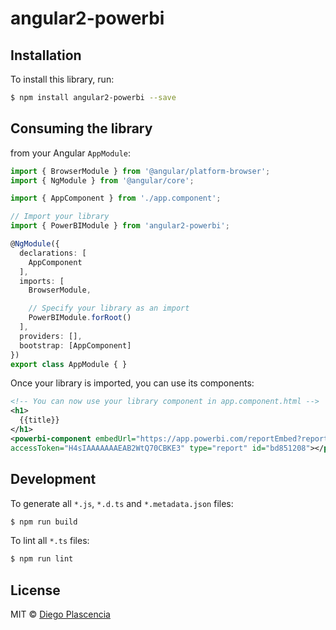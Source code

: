 # angular2-powerbi

## Installation

To install this library, run:

```bash
$ npm install angular2-powerbi --save
```

## Consuming the library

from your Angular `AppModule`:

```typescript
import { BrowserModule } from '@angular/platform-browser';
import { NgModule } from '@angular/core';

import { AppComponent } from './app.component';

// Import your library
import { PowerBIModule } from 'angular2-powerbi';

@NgModule({
  declarations: [
    AppComponent
  ],
  imports: [
    BrowserModule,

    // Specify your library as an import
    PowerBIModule.forRoot()
  ],
  providers: [],
  bootstrap: [AppComponent]
})
export class AppModule { }
```

Once your library is imported, you can use its components:

```xml
<!-- You can now use your library component in app.component.html -->
<h1>
  {{title}}
</h1>
<powerbi-component embedUrl="https://app.powerbi.com/reportEmbed?reportId=bd851208e"
accessToken="H4sIAAAAAAAEAB2WtQ70CBKE3" type="report" id="bd851208"></powerbi-component> 
```

## Development

To generate all `*.js`, `*.d.ts` and `*.metadata.json` files:

```bash
$ npm run build
```

To lint all `*.ts` files:

```bash
$ npm run lint
```

## License

MIT © [Diego Plascencia](mailto:diego-d@outlook.com)
